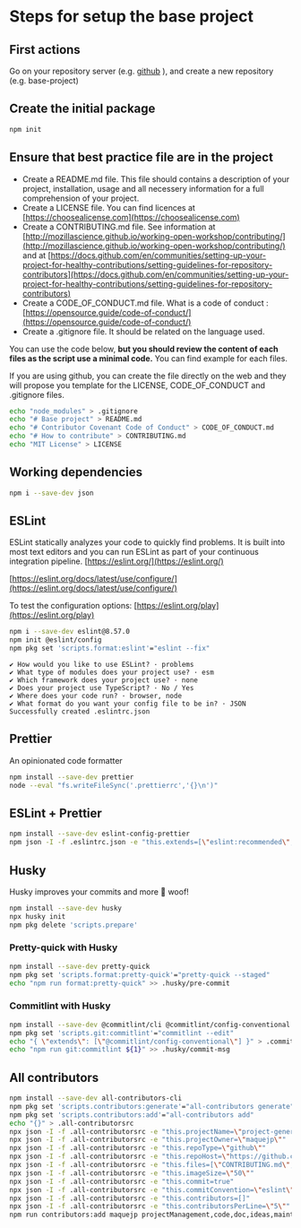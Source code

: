 # Steps for setup the base project

## First actions

Go on your repository server (e.g. [github](https://github.com) ), and create a new repository (e.g. base-project)

## Create the initial package

```bash
npm init
```

## Ensure that best practice file are in the project

-   Create a README.md file. This file should contains a description of your project, installation, usage and all necessery information for a full comprehension of your project.
-   Create a LICENSE file. You can find licences at [https://choosealicense.com](https://choosealicense.com)
-   Create a CONTRIBUTING.md file. See information at [http://mozillascience.github.io/working-open-workshop/contributing/](http://mozillascience.github.io/working-open-workshop/contributing/) and at [https://docs.github.com/en/communities/setting-up-your-project-for-healthy-contributions/setting-guidelines-for-repository-contributors](https://docs.github.com/en/communities/setting-up-your-project-for-healthy-contributions/setting-guidelines-for-repository-contributors)
-   Create a CODE_OF_CONDUCT.md file. What is a code of conduct : [https://opensource.guide/code-of-conduct/](https://opensource.guide/code-of-conduct/)
-   Create a .gitignore file. It should be related on the language used.

You can use the code below, **but you should review the content of each files as the script use a minimal code.** You can find example for each files.

If you are using github, you can create the file directly on the web and they will propose you template for the LICENSE, CODE_OF_CONDUCT and .gitignore files.

```bash
echo "node_modules" > .gitignore
echo "# Base project" > README.md
echo "# Contributor Covenant Code of Conduct" > CODE_OF_CONDUCT.md
echo "# How to contribute" > CONTRIBUTING.md
echo "MIT License" > LICENSE
```

## Working dependencies

```bash
npm i --save-dev json
```

## ESLint

ESLint statically analyzes your code to quickly find problems. It is built into most text editors and you can run ESLint as part of your continuous integration pipeline. [https://eslint.org/](https://eslint.org/)

[https://eslint.org/docs/latest/use/configure/](https://eslint.org/docs/latest/use/configure/)

To test the configuration options: [https://eslint.org/play](https://eslint.org/play)

```bash
npm i --save-dev eslint@8.57.0
npm init @eslint/config
npm pkg set 'scripts.format:eslint'="eslint --fix"
```

    ✔ How would you like to use ESLint? · problems
    ✔ What type of modules does your project use? · esm
    ✔ Which framework does your project use? · none
    ✔ Does your project use TypeScript? · No / Yes
    ✔ Where does your code run? · browser, node
    ✔ What format do you want your config file to be in? · JSON
    Successfully created .eslintrc.json

## Prettier

An opinionated code formatter

```bash
npm install --save-dev prettier
node --eval "fs.writeFileSync('.prettierrc','{}\n')"
```

## ESLint + Prettier

```bash
npm install --save-dev eslint-config-prettier
npm json -I -f .eslintrc.json -e "this.extends=[\"eslint:recommended\",\"prettier\"]"
```

## Husky

Husky improves your commits and more 🐶 woof!

```bash
npm install --save-dev husky
npx husky init
npm pkg delete 'scripts.prepare'
```

### Pretty-quick with Husky

```bash
npm install --save-dev pretty-quick
npm pkg set 'scripts.format:pretty-quick'="pretty-quick --staged"
echo "npm run format:pretty-quick" >> .husky/pre-commit
```

### Commitlint with Husky

```bash
npm install --save-dev @commitlint/cli @commitlint/config-conventional
npm pkg set 'scripts.git:commitlint'="commitlint --edit"
echo "{ \"extends\": [\"@commitlint/config-conventional\"] }" > .commitlintrc.json
echo "npm run git:commitlint ${1}" >> .husky/commit-msg
```

## All contributors

```bash
npm install --save-dev all-contributors-cli
npm pkg set 'scripts.contributors:generate'="all-contributors generate"
npm pkg set 'scripts.contributors:add'="all-contributors add"
echo "{}" > .all-contributorsrc
npx json -I -f .all-contributorsrc -e "this.projectName=\"project-generator\""
npx json -I -f .all-contributorsrc -e "this.projectOwner=\"maquejp\""
npx json -I -f .all-contributorsrc -e "this.repoType=\"github\""
npx json -I -f .all-contributorsrc -e "this.repoHost=\"https://github.com\""
npx json -I -f .all-contributorsrc -e "this.files=[\"CONTRIBUTING.md\",\"README.md\"]"
npx json -I -f .all-contributorsrc -e "this.imageSize=\"50\""
npx json -I -f .all-contributorsrc -e "this.commit=true"
npx json -I -f .all-contributorsrc -e "this.commitConvention=\"eslint\""
npx json -I -f .all-contributorsrc -e "this.contributors=[]"
npx json -I -f .all-contributorsrc -e "this.contributorsPerLine=\"5\""
npm run contributors:add maquejp projectManagement,code,doc,ideas,maintenance
```
